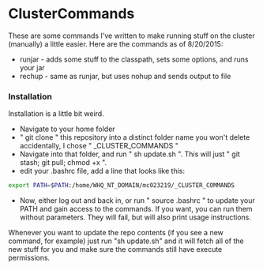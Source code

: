 # ClusterCommands

These are some commands I've written to make running stuff on the cluster (manually) a little easier. Here are the commands as of 8/20/2015:

  - runjar - adds some stuff to the classpath, sets some options, and runs your jar
  - rechup - same as runjar, but uses nohup and sends output to file


### Installation
Installation is a little bit weird. 
 - Navigate to your home folder
 - " git clone " this repository into a distinct folder name you won't delete accidentally, I chose " _CLUSTER_COMMANDS "
 - Navigate into that folder, and run " sh update.sh ". This will just " git stash; git pull; chmod +x <commands> ".
 - edit your .bashrc file, add a line that looks like this: 
```sh
export PATH=$PATH:/home/WHQ_NT_DOMAIN/mc023219/_CLUSTER_COMMANDS
```
 - Now, either log out and back in, or run " source .bashrc " to update your PATH and gain access to the commands. If you want, you can run them without parameters. They will fail, but will also print usage instructions.

Whenever you want to update the repo contents (if you see a new command, for example) just run "sh update.sh" and it will fetch all of the new stuff for you and make sure the commands still have execute permissions.
